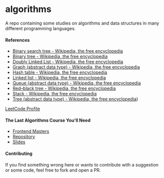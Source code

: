 # algorithms

A repo containing some studies on algorithms and data structures in many
different programming languages.

#### References

- [Binary search tree - Wikipedia, the free encyclopedia](https://en.wikipedia.org/wiki/Binary_search_tree)
- [Binary tree - Wikipedia, the free encyclopedia](https://en.wikipedia.org/wiki/Binary_tree)
- [Doubly Linked List - Wikipedia, the free encyclopedia](https://en.wikipedia.org/wiki/Doubly_linked_list)
- [Graph (abstract data type) - Wikipedia, the free encyclopedia](https://en.wikipedia.org/wiki/Graph_(abstract_data_type))
- [Hash table - Wikipedia, the free encyclopedia](https://en.wikipedia.org/wiki/Hash_table)
- [Linked list - Wikipedia, the free encyclopedia](https://en.wikipedia.org/wiki/Linked_list)
- [Queue (abstract data type) - Wikipedia, the free encyclopedia](https://en.wikipedia.org/wiki/Queue_(abstract_data_type))
- [Red–black tree - Wikipedia, the free encyclopedia](https://en.wikipedia.org/wiki/Red%E2%80%93black_tree)
- [Stack - Wikipedia, the free encyclopedia](https://en.wikipedia.org/wiki/Stack_(abstract_data_type))
- [Tree (abstract data type) - Wikipedia, the free encyclopedia](https://en.wikipedia.org/wiki/Tree_(abstract_data_type)))

[LeetCode Profile](https://leetcode.com/u/ifdiego)

#### The Last Algorithms Course You'll Need

- [Frontend Masters](https://frontendmasters.com/courses/algorithms)
- [Repository](https://github.com/ThePrimeagen/fem-algos)
- [Slides](https://theprimeagen.github.io/fem-algos)

#### Contributing

If you find something wrong here or wants to contribute with a suggestion or
some code, feel free to fork and open a PR.
